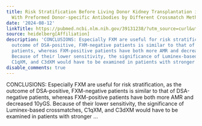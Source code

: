 ```yaml
---
title: Risk Stratification Before Living Donor Kidney Transplantation in Patients
  With Preformed Donor-specific Antibodies by Different Crossmatch Methods
date: '2024-08-12'
linkTitle: https://pubmed.ncbi.nlm.nih.gov/39131238/?utm_source=curl&utm_medium=rss&utm_campaign=pubmed-2&utm_content=1FakS-2QOkCT8HsMOQP1bCRQ4YzyumYOmxmF0moLsQ3dFB1E9V&fc=20220326224207&ff=20240812184112&v=2.18.0.post9+e462414
source: heidelberg[Affiliation]
description: 'CONCLUSIONS: Especially FXM are useful for risk stratification, as the
  outcome of DSA-positive, FXM-negative patients is similar to that of DSA-negative
  patients, whereas FXM-positive patients have both more AMR and decreased 10yGS.
  Because of their lower sensitivity, the significance of Luminex-based crossmatches,
  C1qXM, and C3dXM would have to be examined in patients with stronger ...'
disable_comments: true
---
```

CONCLUSIONS: Especially FXM are useful for risk stratification, as the outcome of DSA-positive, FXM-negative patients is similar to that of DSA-negative patients, whereas FXM-positive patients have both more AMR and decreased 10yGS. Because of their lower sensitivity, the significance of Luminex-based crossmatches, C1qXM, and C3dXM would have to be examined in patients with stronger ...